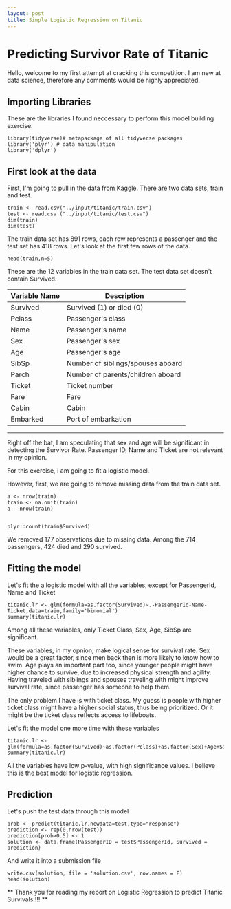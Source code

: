 ```yaml
---
layout: post
title: Simple Logistic Regression on Titanic
---
```


# Predicting Survivor Rate of Titanic


Hello, welcome to my first attempt at cracking this competition. 
I am new at data science, therefore any comments would be highly appreciated.

## Importing Libraries
These are the libraries I found neccessary to perform this model building exercise. 
```{r, echo=TRUE,results='hide',message=FALSE}
library(tidyverse)# metapackage of all tidyverse packages
library('plyr') # data manipulation
library('dplyr')
```

## First look at the data
First, I'm going to pull in the data from Kaggle. There are two data sets, train and test. 
```{r}
train <- read.csv("../input/titanic/train.csv")
test <- read.csv ("../input/titanic/test.csv")
dim(train)
dim(test)
```
The train data set has 891 rows, each row represents a passenger and the test set has 418 rows.
Let's look at the first few rows of the data.

```{r}
head(train,n=5)
```
These are the 12 variables in the train data set. The test data set doesn't contain Survived.

Variable Name | Description
--------------|-------------
Survived      | Survived (1) or died (0)
Pclass        | Passenger's class
Name          | Passenger's name
Sex           | Passenger's sex
Age           | Passenger's age
SibSp         | Number of siblings/spouses aboard
Parch         | Number of parents/children aboard
Ticket        | Ticket number
Fare          | Fare
Cabin         | Cabin
Embarked      | Port of embarkation

***

Right off the bat, I am speculating that sex and age will be significant in detecting the Survivor Rate. 
Passenger ID, Name and Ticket are not relevant in my opinion. 

For this exercise, I am going to fit a logistic model. 

However, first, we are going to remove missing data from the train data set.
```{r}
a <- nrow(train)
train <- na.omit(train)
a - nrow(train)


plyr::count(train$Survived)
```
We removed 177 observations due to missing data.
Among the 714 passengers, 424 died and 290 survived.

## Fitting the model
 
Let's fit the a logistic model with all the variables, except for PassengerId, Name and Ticket

```{r}
titanic.lr <- glm(formula=as.factor(Survived)~.-PassengerId-Name-Ticket,data=train,family='binomial')
summary(titanic.lr)
```
Among all these variables, only Ticket Class, Sex, Age, SibSp are significant.

These variables, in my opnion, make logical sense for survival rate.
Sex would be a great factor, since men back then is more likely to know how to swim. 
Age plays an important part too, since younger people might have higher chance to survive, due to increased physical strength and agility.
Having traveled with siblings and spouses traveling with might improve survival rate, since passenger has someone to help them.

The only problem I have is with ticket class. My guess is people with higher ticket class might have a higher social status, thus being prioritized. 
Or it might be the ticket class reflects access to lifeboats.

Let's fit the model one more time with these variables
```{r}
titanic.lr <- glm(formula=as.factor(Survived)~as.factor(Pclass)+as.factor(Sex)+Age+SibSp,data=train,family='binomial')
summary(titanic.lr)
```
All the variables have low p-value, with high significance values. I believe this is the best model for logistic regression.

## Prediction
Let's push the test data through this model
``` {r}
prob <- predict(titanic.lr,newdata=test,type="response")
prediction <- rep(0,nrow(test))
prediction[prob>0.5] <- 1
solution <- data.frame(PassengerID = test$PassengerId, Survived = prediction)
```
And write it into a submission file
```{r}
write.csv(solution, file = 'solution.csv', row.names = F)
head(solution)
```

** Thank you for reading my report on Logistic Regression to predict Titanic Survivals !!! **